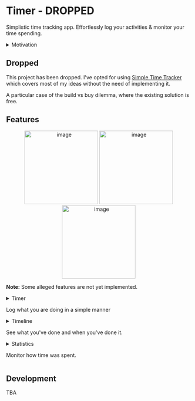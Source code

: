 # Timer - DROPPED

Simplistic time tracking app.
Effortlessly log your activities & monitor your time spending.

<details>
<summary>Motivation</summary>

Again and again i have heard or read that keeping track of how you spend time has got many benefits [1].

On every occasion i've failed to build the habit.

The main issue i've found is the time logging takes.

So I thought, wouldn't it be easy to build an app where i can log events on just the click of a button?

And while at it, why not try a few of those technologies that were buried in the backlog of things to learn [2].

> [1] You can read on the benefits of time tracking on this [article](https://alifeofproductivity.com/how-to-track-your-time/) or this [experiment](https://zapier.com/blog/time-tracking-tutorial/)

> [2] Things I've used for this project: Next.Js, mobile-first, WPA, typescript
> Plus practiced some soft skills like writing (documentation), reading (articles, documentation, code) and getting feedback from others.

</details>

## Dropped

This project has been dropped. I've opted for using [Simple Time Tracker](https://play.google.com/store/apps/details?id=com.razeeman.util.simpletimetracker&hl=en&gl=US&pli=1) which covers most of my ideas without the need of implementing it.

A particular case of the build vs buy dilemma, where the existing solution is free. 

## Features

<div align="center">
  <img width="200" alt="image" src="https://user-images.githubusercontent.com/66538092/156170230-e750e9f6-aae1-487e-a31c-b9fb261b119c.png">
  <img width="200" alt="image" src="https://user-images.githubusercontent.com/66538092/156170323-70e97061-41e8-485d-8d53-62f4813ee9e0.png">
  <img width="200" alt="image" src="https://user-images.githubusercontent.com/66538092/156170423-992d992e-df64-45e7-820f-93f38d12e325.png">
</div>

**Note:** Some alleged features are not yet implemented.

<details>
<summary>
Timer

Log what you are doing in a simple manner

</summary>

> Select an event with a click of a button to start the timer.
>
> There are predetermined events to make it easier to track your time.
> But can be edited to add specificity.

</details>
<details>
<summary>
Timeline

See what you've done and when you've done it.

</summary>

> Chronological arrangement of past events.
>
> Search a date to see what you've done on that day or an event to see when you've done it.

</details>
<details>
<summary>
Statistics

Monitor how time was spent.

</summary>

> Shows various graphs, including the _total_ / _percentage of_ time spent and average time spent per event type / event.
>
> Can be filtered by time period.

</details>

## Development

TBA
